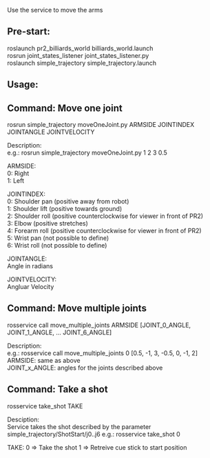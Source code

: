 Use the service to move the arms  

Pre-start:  
---------  
roslaunch pr2_billiards_world billiards_world.launch  
rosrun joint_states_listener joint_states_listener.py  
roslaunch simple_trajectory simple_trajectory.launch  

Usage:  
-----  
Command: Move one joint  
---------------------------  
rosrun simple_trajectory moveOneJoint.py ARMSIDE JOINTINDEX JOINTANGLE JOINTVELOCITY
  
Description:  
e.g.: rosrun simple_trajectory moveOneJoint.py 1 2 3 0.5  

ARMSIDE:  
0: Right  
1: Left  
  
JOINTINDEX:  
0: Shoulder pan (positive away from robot)  
1: Shoulder lift (positive towards ground)  
2: Shoulder roll (positive counterclockwise for viewer in front of PR2)  
3: Elbow (positive stretches)  
4: Forearm roll (positive counterclockwise for viewer in front of PR2)  
5: Wrist pan (not possible to define)  
6: Wrist roll (not possible to define)  


JOINTANGLE:   
Angle in radians  

JOINTVELOCITY:  
Angluar Velocity  


Command: Move multiple joints  
---------------------------  
rosservice call move_multiple_joints ARMSIDE [JOINT_0_ANGLE, JOINT_1_ANGLE, ... JOINT_6_ANGLE]  

Description:  
e.g.: rosservice call move_multiple_joints 0 [0.5, -1, 3, -0.5, 0, -1, 2]  
ARMSIDE: same as above  
JOINT_x_ANGLE: angles for the joints described above  

  
Command: Take a shot  
---------------------------  
rosservice take_shot TAKE  

  
Desciption:  
Service takes the shot described by the parameter simple_trajectory/ShotStart/j0..j6 
e.g.: rosservice take_shot 0  

TAKE: 
0 => Take the shot   1 => Retreive cue stick to start position
